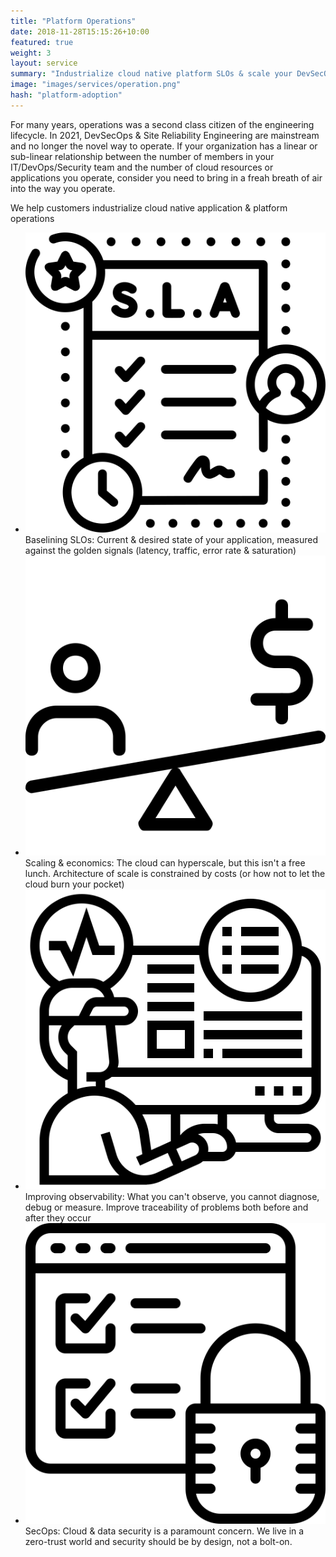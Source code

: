 ```yaml
---
title: "Platform Operations"
date: 2018-11-28T15:15:26+10:00
featured: true
weight: 3
layout: service
summary: "Industrialize cloud native platform SLOs & scale your DevSecOps in an SRE model."
image: "images/services/operation.png"
hash: "platform-adoption"
---
```


For many years, operations was a second class citizen of the engineering lifecycle. In 2021, DevSecOps & Site Reliability Engineering are mainstream and no longer the novel way to operate. If your organization has a linear or sub-linear relationship between the number of members in your IT/DevOps/Security team and the number of cloud resources or applications you operate, consider you need to bring in a freah breath of air into the way you operate.

We help customers industrialize cloud native application & platform operations

- <span class="icon-serv"><img src="../images/icons/slo.svg" /></span>Baselining SLOs: Current & desired state of your application, measured against the golden signals (latency, traffic, error rate & saturation) 
- <span class="icon-serv"><img src="../images/icons/scaling.svg" /></span>Scaling & economics: The cloud can hyperscale, but this isn't a free lunch. Architecture of scale is constrained by costs (or how not to let the cloud burn your pocket)
- <span class="icon-serv"><img src="../images/icons/monitoring.svg" /></span>Improving observability: What you can't observe, you cannot diagnose, debug or measure. Improve traceability of problems both before and after they occur
- <span class="icon-serv"><img src="../images/icons/secops.svg" /></span>SecOps: Cloud & data security is a paramount concern. We live in a zero-trust world and security should be by design, not a bolt-on.

